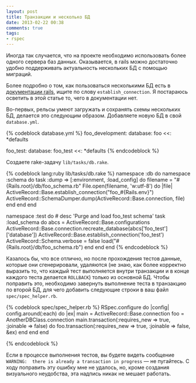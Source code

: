 ```yaml
---
layout: post
title: Транзакции и несколько БД
date: 2013-02-22 00:38
comments: true
tags:
- rspec
---
```


Иногда так случается, что на проекте необходимо использовать более одного сервера баз данных. Оказывается, в rails можно
достаточно удобно поддерживать актуальность нескольких БД с помощью миграций.

<!-- more -->

Более подробно о том, как пользоваться несколькими БД есть в [документации rails](http://apidock.com/rails/ActiveRecord/Base), ищите по слову
`establish_connection`. Я постараюсь осветить в этой статье то, чего в документации нет.

Во-первых, рельсы умеют загружать и сохранять схемы нескольких БД, делается это следующим образом. Добавляете новую БД в
свой `database.yml`.

{% codeblock database.yml %}
foo_development:
  database: foo
  <<: *defaults

foo_test:
  database: foo_test
  <<: *defaults
{% endcodeblock %}

Создаете rake-задачу `lib/tasks/db.rake`.

{% codeblock lang:ruby lib/tasks/db.rake %}
namespace :db do
  namespace :schema do
    task :dump => [:environment, :load_config] do
      filename = "#{Rails.root}/db/foo_schema.rb"
      File.open(filename, 'w:utf-8') do |file|
        ActiveRecord::Base.establish_connection("foo_#{Rails.env}")
        ActiveRecord::SchemaDumper.dump(ActiveRecord::Base.connection, file)
      end
    end
  end

  namespace :test do
    # desc 'Purge and load foo_test schema'
    task :load_schema do
      abcs = ActiveRecord::Base.configurations
      ActiveRecord::Base.connection.recreate_database(abcs['foo_test']['database'])
      ActiveRecord::Base.establish_connection('foo_test')
      ActiveRecord::Schema.verbose = false
      load("#{Rails.root}/db/foo_schema.rb")
    end
  end
end
{% endcodeblock %}

Казалось бы, что все отлично, но после прохождения тестов данные, которые они сгенерировали, удаляются (не знаю, как
более корректно выразить то, что каждый тест выполняется внутри транзакции и в конце каждого теста делается `ROLLBACK`)
только из основной БД. Чтобы поправить это, необходимо завернуть выполнение теста в транзакцию по второй БД, для чего
добавить следующие строки в ваш файл `spec/spec_helper.rb`.

{% codeblock spec/spec_helper.rb %}
RSpec.configure do |config|
  config.around(:each) do |ex|
    main = ActiveRecord::Base.connection
    foo = AnotherDBClass.connection
    main.transaction(:requires_new => true, :joinable => false) do
      foo.transaction(:requires_new => true, :joinable => false, &ex)
    end
  end
end

{% endcodeblock %}

Если в процессе выполнения тестов, вы будете видеть сообщение `WARNING:  there is already a transaction in progress` —
не пугайтесь. С ходу поправить эту ошибку мне не удалось, но, кроме создания визуального неудобства, эта надпись никак не мешает работать.
